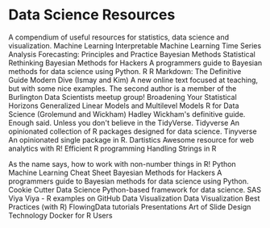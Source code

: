# Data Science Resources

A compendium of useful resources for statistics, data science and visualization.
Machine Learning
Interpretable Machine Learning 
Time Series Analysis
Forecasting: Principles and Practice
Bayesian Methods
Statistical Rethinking
Bayesian Methods for Hackers
   A programmers guide to Bayesian methods for data science using Python.
R
R Markdown: The Definitive Guide 
Modern Dive (Ismay and Kim)
   A new online text focused at teaching, but with some nice examples. The second author is a member of the Burlington Data Scientists meetup group!
Broadening Your Statistical Horizons
   Generalized Linear Models and Multilevel Models
R for Data Science (Grolemund and Wickham)
   Hadley Wickham's definitive guide. Enough said. Unless you don't believe in the TidyVerse. 
Tidyverse
   An opinionated collection of R packages designed for data science.
Tinyverse
   An opinionated single package in R.
Dartistics
   Awesome resource for web analytics with R!
Efficient R programming 
Handling Strings in R
   
   As the name says, how to work with non-number things in R!
Python
Machine Learning Cheat Sheet
Bayesian Methods for Hackers
   A programmers guide to Bayesian methods for data science using Python.
Cookie Cutter Data Science
   Python-based framework for data science.
SAS
Viya 
Viya - R examples on GitHub
Data Visualization
Data Visualization Best Practices (with R) 
FlowingData tutorials 
Presentations
Art of Slide Design
Technology
Docker for R Users
